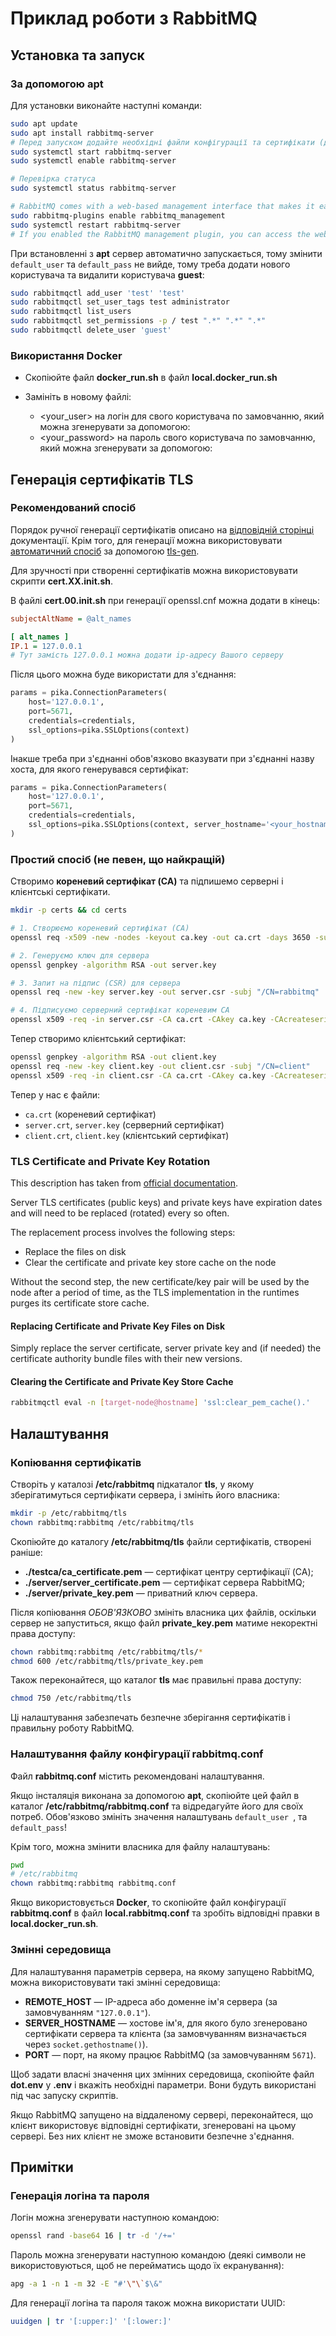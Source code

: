 # Приклад роботи з RabbitMQ

## Установка та запуск

### За допомогою **apt**

Для установки виконайте наступні команди:

```bash
sudo apt update
sudo apt install rabbitmq-server
# Перед запуском додайте необхідні файли конфігурації та сертифікати (див. далі)
sudo systemctl start rabbitmq-server
sudo systemctl enable rabbitmq-server

# Перевірка статуса
sudo systemctl status rabbitmq-server

# RabbitMQ comes with a web-based management interface that makes it easier to monitor and manage your RabbitMQ server. To enable this plugin, run the following commands:
sudo rabbitmq-plugins enable rabbitmq_management
sudo systemctl restart rabbitmq-server
# If you enabled the RabbitMQ management plugin, you can access the web interface by opening your web browser and navigating to the following [URL](http://localhost:15672/)
```

При встановленні з **apt** сервер автоматично запускається, тому змінити `default_user` та `default_pass` не вийде, тому треба додати нового користувача та видалити користувача **guest**:

```bash
sudo rabbitmqctl add_user 'test' 'test'
sudo rabbitmqctl set_user_tags test administrator
sudo rabbitmqctl list_users
sudo rabbitmqctl set_permissions -p / test ".*" ".*" ".*"
sudo rabbitmqctl delete_user 'guest'

```

### Використання **Docker**

- Скопіюйте файл **docker_run.sh** в файл **local.docker_run.sh**
- Замініть в новому файлі:

  - <your_user> на логін для свого користувача по замовчанню, який можна згенерувати за допомогою:
  - <your_password> на пароль свого користувача по замовчанню, який можна згенерувати за допомогою:

## Генерація сертифікатів TLS

### Рекомендований спосіб

Порядок ручної генерації сертифікатів описано на [відповідній сторінці](https://www.rabbitmq.com/docs/ssl#manual-certificate-generation) документації. Крім того, для генерації можна використовувати [автоматичний спосіб](https://www.rabbitmq.com/docs/ssl#automated-certificate-generation) за допомогою [tls-gen](https://github.com/rabbitmq/tls-gen).

Для зручності при створенні сертифікатів можна використовувати скрипти **cert.XX.init.sh**.

В файлі **cert.00.init.sh** при генерації openssl.cnf можна додати в кінець:

```ini
subjectAltName = @alt_names

[ alt_names ]
IP.1 = 127.0.0.1
# Тут замість 127.0.0.1 можна додати ip-адресу Вашого серверу
```

Після цього можна буде використати для з'єднання:

```python
params = pika.ConnectionParameters(
    host='127.0.0.1',
    port=5671,
    credentials=credentials,
    ssl_options=pika.SSLOptions(context)
)
```

Інакше треба при з'єднанні обов'язково вказувати при з'єднанні назву хоста, для якого генерувався сертифікат:

```python
params = pika.ConnectionParameters(
    host='127.0.0.1',
    port=5671,
    credentials=credentials,
    ssl_options=pika.SSLOptions(context, server_hostname='<your_hostname>')
)
```

### Простий спосіб (не певен, що найкращій)

Створимо **кореневий сертифікат (CA)** та підпишемо серверні і клієнтські сертифікати.

```sh
mkdir -p certs && cd certs

# 1. Створюємо кореневий сертифікат (CA)
openssl req -x509 -new -nodes -keyout ca.key -out ca.crt -days 3650 -subj "/CN=MyCA"

# 2. Генеруємо ключ для сервера
openssl genpkey -algorithm RSA -out server.key

# 3. Запит на підпис (CSR) для сервера
openssl req -new -key server.key -out server.csr -subj "/CN=rabbitmq"

# 4. Підписуємо серверний сертифікат кореневим CA
openssl x509 -req -in server.csr -CA ca.crt -CAkey ca.key -CAcreateserial -out server.crt -days 3650
```

Тепер створимо клієнтський сертифікат:

```sh
openssl genpkey -algorithm RSA -out client.key
openssl req -new -key client.key -out client.csr -subj "/CN=client"
openssl x509 -req -in client.csr -CA ca.crt -CAkey ca.key -CAcreateserial -out client.crt -days 3650
```

Тепер у нас є файли:

- `ca.crt` (кореневий сертифікат)
- `server.crt`, `server.key` (серверний сертифікат)
- `client.crt`, `client.key` (клієнтський сертифікат)

### TLS Certificate and Private Key Rotation

This description has taken from [official documentation](https://www.rabbitmq.com/docs/ssl#rotation).

Server TLS certificates (public keys) and private keys have expiration dates and will need to be replaced (rotated) every so often.

The replacement process involves the following steps:

- Replace the files on disk
- Clear the certificate and private key store cache on the node

Without the second step, the new certificate/key pair will be used by the node after a period of time, as the TLS implementation in the runtimes purges its certificate store cache.

#### Replacing Certificate and Private Key Files on Disk

Simply replace the server certificate, server private key and (if needed) the certificate authority bundle files with their new versions.

#### Clearing the Certificate and Private Key Store Cache

```bash
rabbitmqctl eval -n [target-node@hostname] 'ssl:clear_pem_cache().'
```

## Налаштування

### Копіювання сертифікатів

Створіть у каталозі **/etc/rabbitmq** підкаталог **tls**, у якому зберігатимуться сертифікати сервера, і змініть його власника:

```bash
mkdir -p /etc/rabbitmq/tls
chown rabbitmq:rabbitmq /etc/rabbitmq/tls
```

Скопіюйте до каталогу **/etc/rabbitmq/tls** файли сертифікатів, створені раніше:

- **./testca/ca_certificate.pem** — сертифікат центру сертифікації (CA);
- **./server/server_certificate.pem** — сертифікат сервера RabbitMQ;
- **./server/private_key.pem** — приватний ключ сервера.

Після копіювання _ОБОВ'ЯЗКОВО_ змініть власника цих файлів, оскільки сервер не запуститься, якщо файл **private_key.pem** матиме некоректні права доступу:

```bash
chown rabbitmq:rabbitmq /etc/rabbitmq/tls/*
chmod 600 /etc/rabbitmq/tls/private_key.pem
```

Також переконайтеся, що каталог **tls** має правильні права доступу:

```bash
chmod 750 /etc/rabbitmq/tls
```

Ці налаштування забезпечать безпечне зберігання сертифікатів і правильну роботу RabbitMQ.

### Налаштування файлу конфігурації **rabbitmq.conf**

Файл **rabbitmq.conf** містить рекомендовані налаштування.

Якщо інсталяція виконана за допомогою **apt**, скопіюйте цей файл в каталог **/etc/rabbitmq/rabbitmq.conf** та відредагуйте його для своїх потреб. Обов'язково змініть значення налаштувань `default_user `, та `default_pass`!

Крім того, можна змінити власника для файлу налаштувань:

```bash
pwd
# /etc/rabbitmq
chown rabbitmq:rabbitmq rabbitmq.conf
```

Якщо використовується **Docker**, то скопіюйте файл конфігурації **rabbitmq.conf** в файл **local.rabbitmq.conf** та зробіть відповідні правки в **local.docker_run.sh**.

### Змінні середовища

Для налаштування параметрів сервера, на якому запущено RabbitMQ, можна використовувати такі змінні середовища:

- **REMOTE_HOST** — IP-адреса або доменне ім'я сервера (за замовчуванням `"127.0.0.1"`).
- **SERVER_HOSTNAME** — хостове ім'я, для якого було згенеровано сертифікати сервера та клієнта (за замовчуванням визначається через `socket.gethostname()`).
- **PORT** — порт, на якому працює RabbitMQ (за замовчуванням `5671`).

Щоб задати власні значення цих змінних середовища, скопіюйте файл **dot.env** у **.env** і вкажіть необхідні параметри. Вони будуть використані під час запуску скриптів.

Якщо RabbitMQ запущено на віддаленому сервері, переконайтеся, що клієнт використовує відповідні сертифікати, згенеровані на цьому сервері. Без них клієнт не зможе встановити безпечне з'єднання.

## Примітки

### Генерація логіна та пароля

Логін можна згенерувати наступною командою:

```bash
openssl rand -base64 16 | tr -d '/+='
```

Пароль можна згенерувати наступною командою (деякі символи не використовуються, щоб не перейматись щодо їх екранування):

```bash
apg -a 1 -n 1 -m 32 -E "#'\"\`$\&"
```

Для генерації логіна та пароля також можна використати UUID:

```bash
uuidgen | tr '[:upper:]' '[:lower:]'
```

